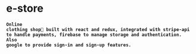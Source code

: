 # e-store

#### <code>Online clothing shop🛒 built with react and redux, integrated with stripe-api to handle payments, firebase to manage storage and authentication. Also google to provide sign-in and sign-up features. </code>
